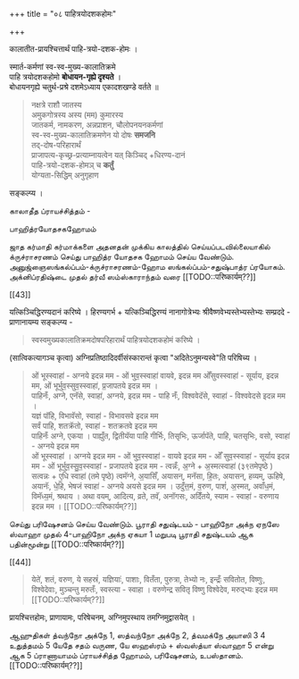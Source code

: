 +++
title = "०८ पाहित्रयोदशकहोमः"

+++

कालातीत-प्रायश्चित्तार्थं पाहि-त्रयो-दशक-होमः ।

स्मार्त-कर्मणां स्व-स्व-मुख्य-कालातिक्रमे  
पाहि त्रयोदशकहोमो **बोधायन-गृह्ये दृश्यते** ।  
बोधायनगृह्ये चतुर्थ-प्रश्रे दशमेऽध्याय एकादशखण्डे वर्तते ॥

<div class="js_include" url="/vedAH_yajuH/taittirIyam/saMhitA/yajuH/sarva-prastutiH/3/2/04_sphyAdyupasthAnamantrAH_vidhishcha/namas_sadase.md"  newLevelForH1="5" includeTitle="false"> </div>  

<div class="js_include" url="/vedAH_yajuH/taittirIyam/sUtram/ApastambaH/gRhyam/paddhatiH/shrIvaiShNavaH/mantraH/asheShe_pariShat_svIkRtya/"  newLevelForH1="5" includeTitle="false"> </div>  


> 
> नक्षत्रे राशौ जातस्य  
> अमुकगोत्रस्य अस्य (मम) कुमारस्य  
> जातकर्म, नामकरण, अन्नप्राशन, चौलोपनयनकर्मणां  
> स्व-स्व-मुख्य-कालातिक्रमणेन यो दोषः **समजनि**  
> तद्-दोष-परिहारार्थं  
> प्राजापत्य-कृच्छ्र-प्रत्याम्नायत्वेन यत् किञ्चिद् +धिरण्य-दानं  
> पाहि-त्रयो-दशक-होमञ् च **कर्तुं**  
> योग्यता-सिद्धिम् अनुगृहाण 

सङ्कल्प्य । 

காலாதீத ப்ராயச்சித்தம் -

பாஹித்ரயோதசகஹோமம்

ஜாத கர்மாதி கர்மாக்களை அதனதன் முக்கிய காலத்தில் செய்யப்படவில்லையாகில் க்ருச்ராசரணம் செய்து பாஹித்ர யோதசக ஹோமம் செய்ய வேண்டும். அனுஜ்ஞைஸங்கல்ப்பம்-க்ருச்ராசரணம்-ஹோம ஸங்கல்ப்பம்-சதுஷ்பாத்ர ப்ரயோகம். அக்னிப்ரதிஷ்டை முதல் தர்வீ ஸம்ஸ்காராந்தம் வரை [[TODO::परिष्कार्यम्??]]

[[43]]

यत्किञ्चिद्धिरण्यदानं करिष्ये । हिरण्यगर्भ + यत्किञ्चिद्धिरण्यं नानागोत्रेभ्यः श्रीवैष्णवेभ्यस्तेभ्यस्तेभ्यः सम्प्रददे - प्राणानायम्य सङ्कल्प्य - 

> स्वस्वमुख्यकालातिक्रमदोषपरिहारार्थं पाहित्रयोदशकहोमं करिष्ये । 

(सात्विकत्यागञ्च कृत्वा) अग्निप्रतिष्ठादिदर्वीसंस्कारान्तं कृत्वा "अदितेऽनुमन्यस्वे"ति परिषिच्य ।

> ओं भूस्स्वाहा॑ - अग्नये इदन्न मम - ओं भुव॒स्स्वाहा॑ वायवे, इदन्न मम ओँसुवस्स्वाहा॑ - सूर्याय, इदन्न मम, ओं भूर्भुव॒स्सुव॒स्स्वाहा॑, प्र॒जापतये इदन्न मम ।  
पाहिनँः, अग्ने, एनॅसे, स्वाहा॑, अग्नये, इदन्न मम - पाहि नँः, विश्ववेदॅसे, स्वाहा॑ - विश्ववेदसे इदन्न मम ।  
यज्ञं पॉहि, विभावॅसो, स्वाहा॑ - विभावसवे इदन्न मम  
सर्वं पाहि, शतक्रॅतो, स्वाहा॑ - शतक्रतवे इदन्न मम  
पाहिनःँ अग्ने, एकया । पाह्युँत, द्वितीयॅया पाहि गीर्भिः, तिसृभिः, ऊर्जापॅते, पाहि, चतसृभिः, वसो, स्वाहा॑ - अग्नये इदन्न मम  
ओं भूस्स्वाहा॑ । अग्नये इदन्न मम - ओं भुव॒स्स्वाहा॑ - वायवे इदन्न मम - ओँ सुव॒स्स्वाहा॑ - सूर्याय इदन्न मम - ओं भूर्भुव॒स्सु॒व॒स्स्वाहा॑ - प्रजापतये इदन्न मम - त्वन्नँः, अ॒ग्ने + अ॒स्मत्स्वाहा॑ (३९तमेपृष्ठे ) सत्वन्नः + ए॒धि स्वाहा॑ (तमे पृष्ठे) त्वमॅग्ने, अ॒यासिँ, अयासन्, मनॅसा, हि॒तः, अयासन्, हव्यम्, ऊहिषे, अयानॅः, धे॒हि, भेषजं स्वाहा॑ - अग्नये अयसे इदन्न मम । उदुँत्त॒मं, व॒रुण, पाशं॑, अ॒स्मत्, अवाँध॒मं, विमॅध्य॒मं, श्रथाय । अथा वयम्, आदित्य, व्रते, तवॅ, अनॉगसः, अदिँतये, स्याम - स्वाहा॑ - वरुणाय इदन्न मम ।  [[TODO::परिष्कार्यम्??]]

செய்து பரிஷேசனம் செய்ய வேண்டும். பூராதி சதுஷ்டயம் - பாஹிநோ அக்ந ஏநஸே ஸ்வாஹா முதல் 4-பாஹிநோ அக்ந ஏகயா 1 மறுபடி பூராதி சதுஷ்டயம் ஆக பதின்மூன்று [[TODO::परिष्कार्यम्??]]

[[44]]

> येते॑, शतं, वरुण, ये सहस्रं॑, यज्ञियाः॑, पाशाः, वितँता, पुरुत्रा, तेभ्यो नः, इन्द्रःँ सवितोत, विष्णुः, विश्वेदेवाः, मुञ्चन्तु मरुतःँ, स्वस्त्या - स्वाहा । वरुणेन्द्र सवितृ विष्णु विश्वेदेव, मरुद्भ्यः इदन्न मम  [[TODO::परिष्कार्यम्??]]

प्रायश्चित्तहोमः, प्राणायामः, परिषेचनम्, अग्निमुपस्थाय तमग्निमुद्वासयेत् ।  

ஆஹுதிகள் த்வந்நோ அக்நே 1, ஸத்வந்நோ அக்நே 2, த்வமக்நே அயாஸி 3 4 உதுத்தமம் 5 யேதே சதம் வருண, யே ஸஹஸ்ரம் + ஸ்வஸ்த்யா ஸ்வாஹா 5 என்று ஆக 5 ப்ராணாயாமம் ப்ராயச்சித்த ஹோமம், பரிஷேசனம், உபஸ்தானம். [[TODO::परिष्कार्यम्??]]
